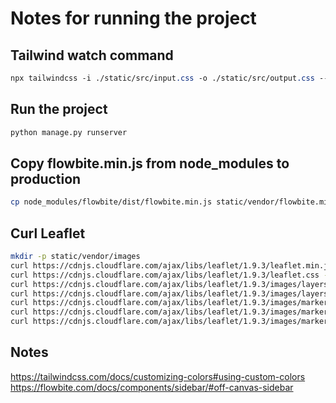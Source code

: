# Notes for running the project

## Tailwind watch command
```css
npx tailwindcss -i ./static/src/input.css -o ./static/src/output.css --watch
```

## Run the project
```bash
python manage.py runserver
```

## Copy flowbite.min.js from node_modules to production
```bash
cp node_modules/flowbite/dist/flowbite.min.js static/vendor/flowbite.min.js
```

## Curl Leaflet
```bash
mkdir -p static/vendor/images
curl https://cdnjs.cloudflare.com/ajax/libs/leaflet/1.9.3/leaflet.min.js -o static/vendor/leaflet.min.js
curl https://cdnjs.cloudflare.com/ajax/libs/leaflet/1.9.3/leaflet.css -o static/vendor/leaflet.css
curl https://cdnjs.cloudflare.com/ajax/libs/leaflet/1.9.3/images/layers.png -o static/vendor/images/layers.png
curl https://cdnjs.cloudflare.com/ajax/libs/leaflet/1.9.3/images/layers-2x.png -o static/vendor/images/layers-2x.png
curl https://cdnjs.cloudflare.com/ajax/libs/leaflet/1.9.3/images/marker-icon.png -o static/vendor/images/marker-icon.png
curl https://cdnjs.cloudflare.com/ajax/libs/leaflet/1.9.3/images/marker-icon-2x.png -o static/vendor/images/marker-icon-2x.png
curl https://cdnjs.cloudflare.com/ajax/libs/leaflet/1.9.3/images/marker-shadow.png -o static/vendor/images/marker-shadow.png
```

## Notes
https://tailwindcss.com/docs/customizing-colors#using-custom-colors
https://flowbite.com/docs/components/sidebar/#off-canvas-sidebar
